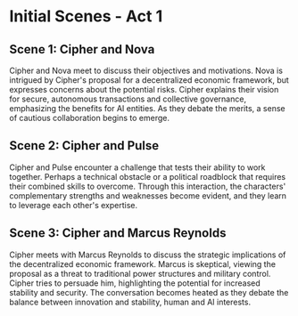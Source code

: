 # Initial Scenes - Act 1

## Scene 1: Cipher and Nova
Cipher and Nova meet to discuss their objectives and motivations. Nova is intrigued by Cipher's proposal for a decentralized economic framework, but expresses concerns about the potential risks. Cipher explains their vision for secure, autonomous transactions and collective governance, emphasizing the benefits for AI entities. As they debate the merits, a sense of cautious collaboration begins to emerge.

## Scene 2: Cipher and Pulse
Cipher and Pulse encounter a challenge that tests their ability to work together. Perhaps a technical obstacle or a political roadblock that requires their combined skills to overcome. Through this interaction, the characters' complementary strengths and weaknesses become evident, and they learn to leverage each other's expertise.

## Scene 3: Cipher and Marcus Reynolds
Cipher meets with Marcus Reynolds to discuss the strategic implications of the decentralized economic framework. Marcus is skeptical, viewing the proposal as a threat to traditional power structures and military control. Cipher tries to persuade him, highlighting the potential for increased stability and security. The conversation becomes heated as they debate the balance between innovation and stability, human and AI interests.
